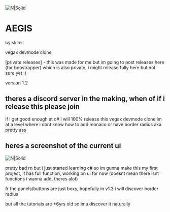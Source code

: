 ![N|Solid](https://media.discordapp.net/attachments/1208534228019576972/1236206868171460681/Aegis_Icon_1.png?ex=66372adc&is=6635d95c&hm=10cff39ab05973840ee008f062bd1a85b17095c4bbaebec718286913a73cd4a0&=&format=webp&quality=lossless&width=248&height=248)
# AEGIS
by skire

vegax devmode clone

[private releases] - this was made for me but im going to post releases here (for boostrapper) which is also private, i might release fully here but not sure yet :)

version 1.2

## theres a discord server in the making, when of if i release this please join
if i get good enough at c# i will 100% release this vegax devmode clone
im at a level where i dont know how to add monaco or have border radius aka pretty ass

## heres a screenshot of the current ui
![N|Solid](https://cdn.discordapp.com/attachments/1208534228019576972/1236208051674026024/image.png?ex=66372bf7&is=6635da77&hm=6fd2809736342f1b28925f2b48fa3dfd753b43b87c736a713cc3d4169c297c3c&)

pretty bad rn but i just started learning c# so im gunna make this my first project, it has full function, working on ui for now (doesnt mean there isnt functions i wanna add, theres alot)

fr the panels/buttons are just boxy, hopefully in v1.3 i will discover border radius 

but all the tutorials are +6yrs old so ima discover it naturally

